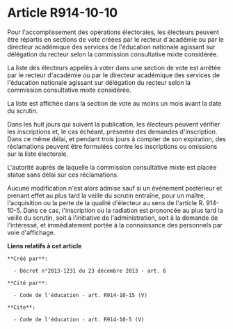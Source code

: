 # Article R914-10-10

Pour l'accomplissement des opérations électorales, les électeurs peuvent être répartis en sections de vote créées par le
recteur d'académie ou par le directeur académique des services de l'éducation nationale agissant sur délégation du recteur
selon la commission consultative mixte considérée. 

La liste des électeurs appelés à voter dans une section de vote est arrêtée par le recteur d'académie ou par le directeur
académique des services de l'éducation nationale agissant sur délégation du recteur selon la commission consultative mixte
considérée. 

La liste est affichée dans la section de vote au moins un mois avant la date du scrutin. 

Dans les huit jours qui suivent la publication, les électeurs peuvent vérifier les inscriptions et, le cas échéant, présenter
des demandes d'inscription. Dans ce même délai, et pendant trois jours à compter de son expiration, des réclamations peuvent
être formulées contre les inscriptions ou omissions sur la liste électorale. 

L'autorité auprès de laquelle la commission consultative mixte est placée statue sans délai sur ces réclamations. 

Aucune modification n'est alors admise sauf si un événement postérieur et prenant effet au plus tard la veille du scrutin
entraîne, pour un maître, l'acquisition ou la perte de la qualité d'électeur au sens de l'article R. 914-10-5. Dans ce cas,
l'inscription ou la radiation est prononcée au plus tard la veille du scrutin, soit à l'initiative de l'administration, soit
à la demande de l'intéressé, et immédiatement portée à la connaissance des personnels par voie d'affichage.

**Liens relatifs à cet article**

	**Créé par**:

	  - Décret n°2013-1231 du 23 décembre 2013 - art. 6

	**Cité par**:

	  - Code de l'éducation - art. R914-10-15 (V)

	**Cite**:

	  - Code de l'éducation - art. R914-10-5 (V)
